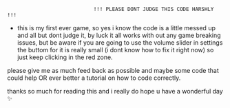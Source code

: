
								!!! PLEASE DONT JUDGE THIS CODE HARSHLY !!!


- this is my first ever game, so yes i know the code is a little messed up and all but dont judge it,
by luck it all works with out any game breaking issues, but be aware if you are going to use the volume
slider in settings the buttom for it is really small (i dont know how to fix it right now) so just keep
clicking in the red zone.

please give me as much feed back as possible and maybe some code that could help OR ever better a
tutorial on how to code correctly.

thanks so much for reading this and i really do hope u have a wonderful day ✨
